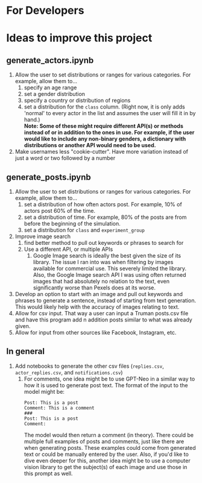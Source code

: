# For Developers

# Ideas to improve this project

## generate_actors.ipynb

1. Allow the user to set distributions or ranges for various categories. For example, allow them to...
    1. specify an age range
    1. set a gender distribution
    1. specify a country or distribution of regions
    1. set a distribution for the `class` column. (Right now, it is only adds 'normal' to every actor in the list and assumes the user will fill it in by hand.)        
    **Note: Some of these might require different API(s) or methods instead of or in addition to the ones in use. For example, if the user would like to include any non-binary genders, a dictionary with distributions or another API would need to be used.**
1. Make usernames less "cookie-cutter". Have more variation instead of just a word or two followed by a number

## generate_posts.ipynb

1. Allow the user to set distributions or ranges for various categories. For example, allow them to...
    1. set a distribution of how often actors post. For example, 10% of actors post 60% of the time.
    1. set a distribution of time. For example, 80% of the posts are from before the beginning of the simulation.
    1. set a distribution for `class` and `experiment_group`
1. Improve image search
    1. find better method to pull out keywords or phrases to search for
    1. Use a different API, or multiple APIs
        1. Google Image search is ideally the best given the size of its library. The issue I ran into was when filtering by images available for commercial use. This severely limited the library. Also, the Google Image search API I was using often returned images that had absolutely no relation to the text, even significantly worse than Pexels does at its worse.
1. Develop an option to start with an image and pull out keywords and phrases to generate a sentence, instead of starting from text generation. This would likely help with the accuracy of images relating to text. 
1. Allow for csv input. That way a user can input a Truman posts.csv file and have this program add n addition posts similar to what was already given.
1. Allow for input from other sources like Facebook, Instagram, etc.

## In general

1. Add notebooks to generate the other csv files (`replies.csv`, `actor_replies.csv`, and `notifications.csv`)
    1. For comments, one idea might be to use GPT-Neo in a similar way to how it is used to generate post text. The format of the input to the model might be:
        ```
        Post: This is a post
        Comment: This is a comment
        ###
        Post: This is a post
        Comment: 
        ```
        The model would then return a comment (in theory). There could be multiple full examples of posts and comments, just like there are when generating posts. These examples could come from generated text or could be manually entered by the user. Also, if you'd like to dive even deeper for this, another idea might be to use a computer vision library to get the subject(s) of each image and use those in this prompt as well. 

